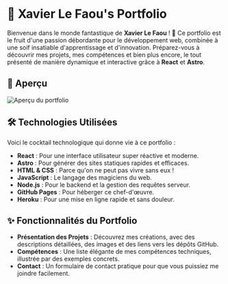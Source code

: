 # 🚀 Xavier Le Faou's Portfolio

Bienvenue dans le monde fantastique de **Xavier Le Faou** ! 🌟 Ce portfolio est le fruit d'une passion débordante pour le développement web, combinée à une soif insatiable d'apprentissage et d'innovation. Préparez-vous à découvrir mes projets, mes compétences et bien plus encore, le tout présenté de manière dynamique et interactive grâce à **React** et **Astro**.

## 📸 Aperçu

![Aperçu du portfolio](./assets/Portfolio.png)

## 🛠️ Technologies Utilisées

Voici le cocktail technologique qui donne vie à ce portfolio :

- **React** : Pour une interface utilisateur super réactive et moderne.
- **Astro** : Pour générer des sites statiques rapides et efficaces.
- **HTML & CSS** : Parce qu'on ne peut pas vivre sans eux !
- **JavaScript** : Le langage des magiciens du web.
- **Node.js** : Pour le backend et la gestion des requêtes serveur.
- **GitHub Pages** : Pour héberger ce chef-d'œuvre.
- **Heroku** : Pour une mise en ligne rapide et sans douleur.

## ✨ Fonctionnalités du Portfolio

- **Présentation des Projets** : Découvrez mes créations, avec des descriptions détaillées, des images et des liens vers les dépôts GitHub.
- **Compétences** : Une liste élégante de mes compétences techniques, illustrée par des exemples concrets.
- **Contact** : Un formulaire de contact pratique pour que vous puissiez me joindre facilement.
